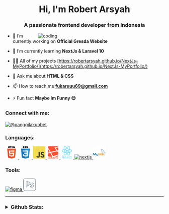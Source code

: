 <h1 align="center">Hi, I'm Robert Arsyah</h1>
<h3 align="center">A passionate frontend developer from Indonesia</h3>
<img align="right" alt="coding" width="400" src="https://storage.googleapis.com/duckly-blog/2021/03/gitduck-vs-code-extensions-animation-opt.gif">

- 🔭 I’m currently working on **Official Gresda Website**

- 🌱 I’m currently learning **NextJs & Laravel 10**

- 👨‍💻 All of my projects [https://robertarsyah.github.io/NextJs-MyPortfolio/](https://robertarsyah.github.io/NextJs-MyPortfolio/)

- 💬 Ask me about **HTML & CSS**

- 📫 How to reach me **fukaruuu69@gmail.com**

- ⚡ Fun fact **Maybe Im Funny 😌**

<h3 align="left">Connect with me:</h3>
    <p align="left">
        <a href="https://instagram.com/panggilakuobet" target="blank">
            <img align="center" src="https://raw.githubusercontent.com/rahuldkjain/github-profile-readme-generator/master/src/images/icons/Social/instagram.svg" alt="@panggilakuobet" height="30" width="40" />
        </a>
    </p>

<h3 align="left">Languages:</h3>
    <p align="left"> 
        <a href="https://www.w3.org/html/" target="_blank" rel="noreferrer"> <img src="https://raw.githubusercontent.com/devicons/devicon/master/icons/html5/html5-original-wordmark.svg" alt="html5" width="40" height="40"/> </a> 
        <a href="https://www.w3schools.com/css/" target="_blank" rel="noreferrer"> <img src="https://raw.githubusercontent.com/devicons/devicon/master/icons/css3/css3-original-wordmark.svg" alt="css3" width="40" height="40"/> </a> 
        <a href="https://developer.mozilla.org/en-US/docs/Web/JavaScript" target="_blank" rel="noreferrer"> <img src="https://raw.githubusercontent.com/devicons/devicon/master/icons/javascript/javascript-original.svg" alt="javascript" width="40" height="40"/> </a> 
        <a href="https://laravel.com/" target="_blank" rel="noreferrer"> <img src="https://raw.githubusercontent.com/devicons/devicon/master/icons/laravel/laravel-plain-wordmark.svg" alt="laravel" width="40" height="40"/> </a> 
        <a href="https://reactjs.org/" target="_blank" rel="noreferrer"> <img src="https://raw.githubusercontent.com/devicons/devicon/master/icons/react/react-original-wordmark.svg" alt="react" width="40" height="40"/> </a> 
        <a href="https://nextjs.org/" target="_blank" rel="noreferrer"> <img src="https://cdn.worldvectorlogo.com/logos/nextjs-2.svg" alt="nextjs" width="40" height="40"/> </a> 
        <a href="https://www.mysql.com/" target="_blank" rel="noreferrer"> <img src="https://raw.githubusercontent.com/devicons/devicon/master/icons/mysql/mysql-original-wordmark.svg" alt="mysql" width="40" height="40"/> </a> 
    </p>

<h3 align="left">Tools:</h3>
    <p align="left"> 
        <a href="https://www.figma.com/" target="_blank" rel="noreferrer"> <img src="https://www.vectorlogo.zone/logos/figma/figma-icon.svg" alt="figma" width="40" height="40"/> </a> 
        <a href="https://www.photoshop.com/en" target="_blank" rel="noreferrer"> <img src="https://raw.githubusercontent.com/devicons/devicon/master/icons/photoshop/photoshop-line.svg" alt="photoshop" width="40" height="40"/> </a> 
    </p>

---

<h3>
    <details>
        <summary>Github Stats:</summary>
        <div align="center">
            <a herf="https://github.com/robertarsyah/">
                <img
                    src="http://github-profile-summary-cards.vercel.app/api/cards/profile-details?username=robertarsyah&theme=2077" />
            </a>
            <a herf="https://github.com/robertarsyah/">
                <img
                    src="http://github-profile-summary-cards.vercel.app/api/cards/repos-per-language?username=robertarsyah&theme=2077" />
            </a>
            <a herf="https://github.com/robertarsyah/">
                <img
                    src="http://github-profile-summary-cards.vercel.app/api/cards/most-commit-language?username=robertarsyah&theme=2077" />
            </a>
            <a herf="https://github.com/robertarsyah/">
                <img src="http://github-profile-summary-cards.vercel.app/api/cards/stats?username=robertarsyah&theme=2077" />
            </a>
            <a herf="https://github.com/robertarsyah/">
                <img
                    src="http://github-profile-summary-cards.vercel.app/api/cards/productive-time?username=robertarsyah&theme=2077&utcOffset=8" />
            </a>
        </div>
    </details>
<h3>
